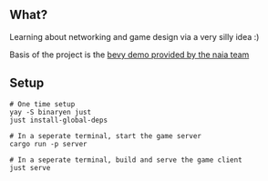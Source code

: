 
## What?

Learning about networking and game design via a very silly idea :)

Basis of the project is the [bevy demo provided by the naia team](https://github.com/naia-lib/naia/tree/main/demos/bevy)

## Setup

```
# One time setup
yay -S binaryen just
just install-global-deps

# In a seperate terminal, start the game server
cargo run -p server

# In a seperate terminal, build and serve the game client
just serve
```
